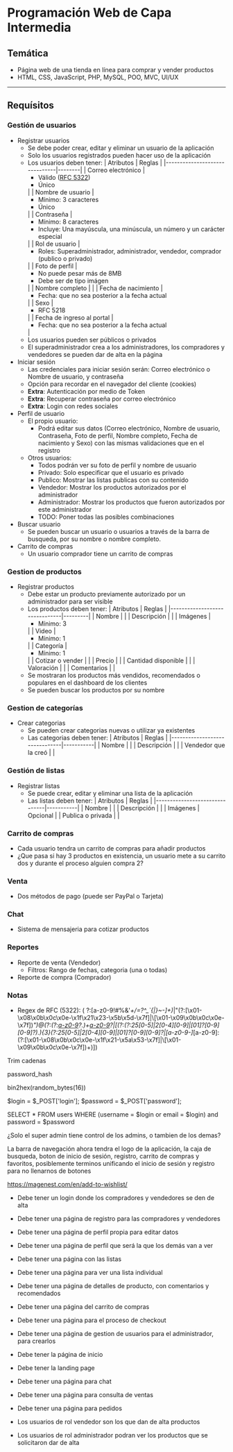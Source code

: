 # Programación Web de Capa Intermedia
## Temática
- Página web de una tienda en línea para comprar y vender productos
- HTML, CSS, JavaScript, PHP, MySQL, POO, MVC, UI/UX
---

## Requísitos

### Gestión de usuarios
- Registrar usuarios
  - Se debe poder crear, editar y eliminar un usuario de la aplicación
  - Solo los usuarios registrados pueden hacer uso de la aplicación
  - Los usuarios deben tener:
    | Atributos                     | Reglas |
    |-------------------------------|--------|
    | Correo electrónico            | <ul><li>Válido ([RFC 5322](https://www.rfc-editor.org/rfc/rfc5322.html))</li><li>Único</li></ul>|
    | Nombre de usuario             | <ul><li>Mínimo: 3 caracteres</li><li>Único</li></ul>|
    | Contraseña                    | <ul><li>Mínimo: 8 caracteres</li><li>Incluye: Una mayúscula, una minúscula, un número y un carácter especial</li></ul>|
    | Rol de usuario                | <ul><li>Roles: Superadministrador, administrador, vendedor, comprador (publico o privado)</li></ul>|
    | Foto de perfil                | <ul><li>No puede pesar más de 8MB</li><li>Debe ser de tipo imágen</li></ul> |
    | Nombre completo               | |
    | Fecha de nacimiento           | <ul><li>Fecha: que no sea posterior a la fecha actual</li></ul> |
    | Sexo                          | <ul><li>RFC 5218</li></ul> |
    | Fecha de ingreso al portal    | <ul><li>Fecha: que no sea posterior a la fecha actual</li></ul> |
  - Los usuarios pueden ser públicos o privados
  - El superadministrador crea a los administradores, los compradores y vendedores se pueden dar de alta en la página
- Iniciar sesión
  - Las credenciales para iniciar sesión serán: Correo electrónico o Nombre de usuario, y contraseña
  - Opción para recordar en el navegador del cliente (cookies)
  - **Extra**: Autenticación por medio de Token
  - **Extra**: Recuperar contraseña por correo electrónico 
  - **Extra**: Login con redes sociales
- Perfil de usuario
  - El propio usuario:
    - Podrá editar sus datos (Correo electrónico, Nombre de usuario, Contraseña, Foto de perfil, Nombre completo, Fecha de nacimiento y Sexo) con las mismas validaciones que en el registro
  - Otros usuarios:
    - Todos podrán ver su foto de perfil y nombre de usuario
    - Privado: Solo especificar que el usuario es privado
    - Publico: Mostrar las listas publicas con su contenido
    - Vendedor: Mostrar los productos autorizados por el administrador
    - Administrador: Mostrar los productos que fueron autorizados por este administrador
    - TODO: Poner todas las posibles combinaciones
- Buscar usuario
  - Se pueden buscar un usuario o usuarios a través de la barra de busqueda, por su nombre o nombre completo.
- Carrito de compras
  - Un usuario comprador tiene un carrito de compras

### Gestion de productos
- Registrar productos
  - Debe estar un producto previamente autorizado por un administrador para ser visible
  - Los productos deben tener:
    | Atributos                     | Reglas  |
    |-------------------------------|---------|
    | Nombre                        |   |
    | Descripción                   |   |
    | Imágenes                      | <ul><li>Mínimo: 3</li></ul>  |
    | Video                         | <ul><li>Mínimo: 1</li></ul> |
    | Categoría                     | <ul><li>Mínimo: 1</li></ul> |
    | Cotizar o vender              | |
    | Precio                        | |
    | Cantidad disponible           | |
    | Valoración                    | |
    | Comentarios                   | |
  - Se mostraran los productos más vendidos, recomendados o populares en el dashboard de los clientes
  - Se pueden buscar los productos por su nombre

### Gestion de categorías
- Crear categorias
  - Se pueden crear categorias nuevas o utilizar ya existentes
  - Las categorias deben tener:
    | Atributos                     | Reglas    |
    |-------------------------------|-----------|
    | Nombre                        |           |
    | Descripción                   |           |
    | Vendedor que la creó          |           |

### Gestión de listas
- Registrar listas
  - Se puede crear, editar y eliminar una lista de la aplicación
  - Las listas deben tener:
    | Atributos                     | Reglas    |
    |-------------------------------|-----------|
    | Nombre                        |           |
    | Descripción                   |           |
    | Imágenes                      | Opcional  |
    | Publica o privada             |           |

### Carrito de compras
- Cada usuario tendra un carrito de compras para añadir productos
- ¿Que pasa si hay 3 productos en existencia, un usuario mete a su carrito dos y durante el proceso alguien compra 2?

### Venta
- Dos métodos de pago (puede ser PayPal o Tarjeta)

### Chat
- Sistema de mensajeria para cotizar productos


### Reportes
- Reporte de venta (Vendedor)
  - Filtros: Rango de fechas, categoria (una o todas)
- Reporte de compra (Comprador)








### Notas
- Regex de RFC (5322): (
?:[a-z0-9!#$%&'*+/=?^_`{|}~-]+(?:\.[a-z0-9!#$%&'*+/=?^_`{|}~-]+)*|"(?:[\x01-\x08\x0b\x0c\x0e-\x1f\x21\x23-\x5b\x5d-\x7f]|\\[\x01-\x09\x0b\x0c\x0e-\x7f])*")@(?:(?:[a-z0-9](?:[a-z0-9-]*[a-z0-9])?\.)+[a-z0-9](?:[a-z0-9-]*[a-z0-9])?|\[(?:(?:25[0-5]|2[0-4][0-9]|[01]?[0-9][0-9]?)\.){3}(?:25[0-5]|2[0-4][0-9]|[01]?[0-9][0-9]?|[a-z0-9-]*[a-z0-9]:(?:[\x01-\x08\x0b\x0c\x0e-\x1f\x21-\x5a\x53-\x7f]|\\[\x01-\x09\x0b\x0c\x0e-\x7f])+)\])

Trim cadenas

password_hash

bin2hex(random_bytes(16))


$login = $_POST['login'];
$password = $_POST['password'];

SELECT * FROM users WHERE (username = $login or email = $login) and password = $password


¿Solo el super admin tiene control de los admins, o tambien de los demas?

La barra de navegación ahora tendra el logo de la aplicación, la caja de busqueda, boton de inicio de sesión, registro, carrito de compras y favoritos, posiblemente terminos unificando el inicio de sesión y registro para no llenarnos de botones

https://magenest.com/en/add-to-wishlist/



- Debe tener un login donde los compradores y vendedores se den de alta
- Debe tener una página de registro para las compradores y vendedores
- Debe tener una página de perfil propia para editar datos
- Debe tener una página de perfil que será la que los demás van a ver
- Debe tener una página con las listas
- Debe tener una página para ver una lista individual
- Debe tener una página de detalles de producto, con comentarios y recomendados
- Debe tener una página del carrito de compras
- Debe tener una página para el proceso de checkout
- Debe tener una página de gestion de usuarios para el administrador, para crearlos
- Debe tener la página de inicio
- Debe tener la landing page
- Debe tener una página para chat
- Debe tener una página para consulta de ventas
- Debe tener una página para pedidos



- Los usuarios de rol vendedor son los que dan de alta productos
- Los usuarios de rol administrador podran ver los productos que se solicitaron dar de alta










